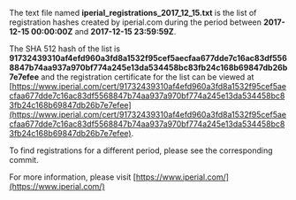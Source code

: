 The text file named **iperial_registrations_2017_12_15.txt** is the list of registration hashes created by iperial.com during the period between **2017-12-15 00:00:00Z** and **2017-12-15 23:59:59Z**.

The SHA 512 hash of the list is **91732439310af4efd960a3fd8a1532f95cef5aecfaa677dde7c16ac83df5568847b74aa937a970bf774a245e13da534458bc83fb24c168b69847db26b7e7efee** and the registration certificate for the list can be viewed at [https://www.iperial.com/cert/91732439310af4efd960a3fd8a1532f95cef5aecfaa677dde7c16ac83df5568847b74aa937a970bf774a245e13da534458bc83fb24c168b69847db26b7e7efee](https://www.iperial.com/cert/91732439310af4efd960a3fd8a1532f95cef5aecfaa677dde7c16ac83df5568847b74aa937a970bf774a245e13da534458bc83fb24c168b69847db26b7e7efee).

To find registrations for a different period, please see the corresponding commit.

For more information, please visit [https://www.iperial.com/](https://www.iperial.com/)
